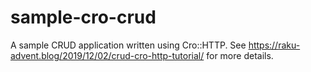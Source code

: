 # sample-cro-crud

A sample CRUD application written using Cro::HTTP. See https://raku-advent.blog/2019/12/02/crud-cro-http-tutorial/ for more details.

